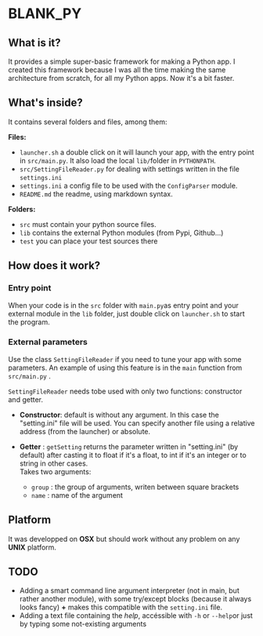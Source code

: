 # BLANK_PY
## What is it?
It provides a simple super-basic framework for making a Python app. I created this framework because I was all the time making the same architecture from scratch, for all my Python apps. Now it's a bit faster.

## What's inside?
It contains several folders and files, among them:

**Files:**

- `launcher.sh` a double click on it will launch your app, with the entry point in `src/main.py`. It also load  the local  `lib/`folder in `PYTHONPATH`.
- `src/SettingFileReader.py` for dealing with settings written in the file `settings.ini`
- `settings.ini` a config file to be used with the `ConfigParser` module.
- `README.md` the readme, using markdown syntax.

**Folders:**

- `src` must contain your python source files.
- `lib` contains the external Python modules (from Pypi, Github...)
- `test` you can place your test sources there

## How does it work?
### Entry point
When your code is in the `src` folder with `main.py`as entry point and your external module in the `lib` folder, just double click on `launcher.sh` to start the program.

### External parameters
Use the class `SettingFileReader` if you need to tune your app with some parameters. An example of using this feature is in the `main` function from `src/main.py` .   

`SettingFileReader` needs tobe used with only two functions: constructor and getter.

- **Constructor**: default is without any argument. In this case the "setting.ini" file
will be used. You can specify another file using a relative address (from the launcher) or absolute.

- **Getter** : `getSetting` returns the parameter written in "setting.ini" (by default) after casting it to float if it's a float, to int if it's an integer or to string in other cases.  
Takes two arguments:
	- `group` : the group of arguments, writen between square brackets
	- `name` : name of the argument
        

## Platform
It was developped on **OSX** but should work without any problem on any **UNIX** platform.

## TODO
- Adding a smart command line argument interpreter (not in main, but rather another module), with some try/except blocks (because it always looks fancy) **+** makes this compatible with the `setting.ini` file.
- Adding a text file containing the *help*, accéssible with `-h` or `--help`or just by typing some not-existing arguments